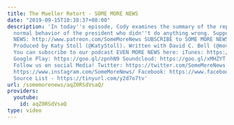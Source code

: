 ```yaml
---
title: The Mueller Retort - SOME MORE NEWS
date: "2019-09-15T10:38:37+08:00"
description: 'In today''s episode, Cody examines the summary of the report of the
  normal behavior of the president who didn''t do anything wrong. Support SOME MORE
  NEWS: http://www.patreon.com/SomeMoreNews SUBSCRIBE to SOME MORE NEWS: https://tinyurl.com/ybfx89rh
  Produced by Katy Stoll (@KatyStoll). Written with David C. Bell (@moviehooligan).
  You can subscribe to our podcast EVEN MORE NEWS here: iTunes: https://goo.gl/bveu8q
  Google Play: https://goo.gl/zpnhN9 Soundcloud: https://goo.gl/xMHZYT Stitcher: https://goo.gl/ZFdRhp
  Follow us on social Media! Twitter: https://twitter.com/SomeMoreNews Instagram:
  https://www.instagram.com/SomeMoreNews/ Facebook: https://www.facebook.com/SomeMoreNews/
  Source List - https://tinyurl.com/y2d7o7tv'
url: /somemorenews/aqZ0RSdVsaQ/
providers:
  youtube:
    id: aqZ0RSdVsaQ
type: video
---
```

